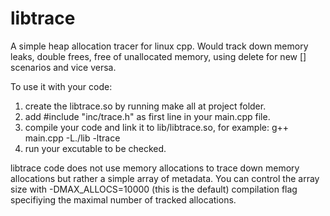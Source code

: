 # libtrace
A simple heap allocation tracer for linux cpp.
Would track down memory leaks, double frees, free of unallocated memory, using delete for new [] scenarios and vice versa.

To use it with your code:
1. create the libtrace.so by running make all at project folder.
2. add #include "inc/trace.h" as first line in your main.cpp file.
3. compile your code and link it to lib/libtrace.so, for example: g++ main.cpp -L./lib -ltrace
4. run your excutable to be checked.

libtrace code does not use memory allocations to trace down memory allocations but rather a simple array of metadata. You can control the array size with -DMAX_ALLOCS=10000 (this is the default) compilation flag specifiying the maximal number of tracked allocations.
